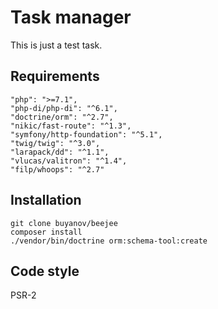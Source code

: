 # Task manager
This is just a test task.

## Requirements

    "php": ">=7.1",
    "php-di/php-di": "^6.1",
    "doctrine/orm": "^2.7",
    "nikic/fast-route": "^1.3",
    "symfony/http-foundation": "^5.1",
    "twig/twig": "^3.0",
    "larapack/dd": "^1.1",
    "vlucas/valitron": "^1.4",
    "filp/whoops": "^2.7"
    
## Installation

    git clone buyanov/beejee
    composer install
    ./vendor/bin/doctrine orm:schema-tool:create

## Code style
PSR-2